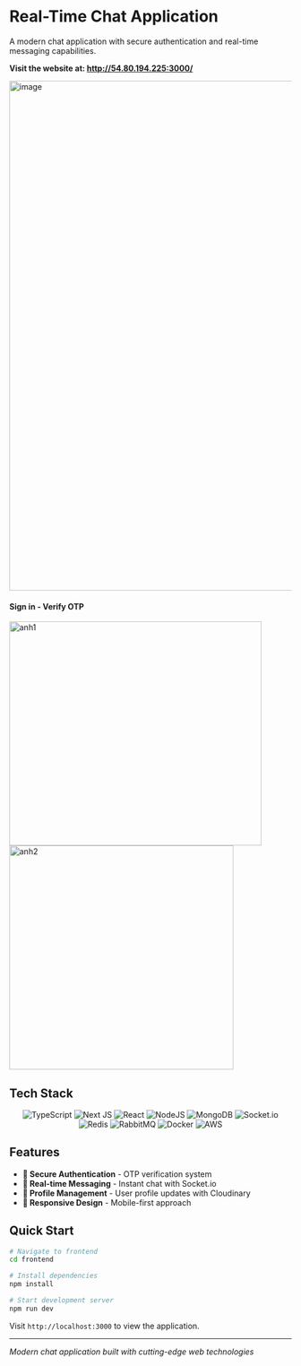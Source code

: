 # Real-Time Chat Application

A modern chat application with secure authentication and real-time messaging capabilities.

**Visit the website at:  http://54.80.194.225:3000/**

<img width="1918" height="910" alt="image" src="https://github.com/user-attachments/assets/5a538abd-4d23-4bbd-8383-c1e310e00113" />

#### Sign in - Verify OTP
<img width="450" height="400" alt="anh1" src="https://github.com/user-attachments/assets/a5118f9f-5bfb-45ce-9555-d6893a9690b2" />
<img width="400" height="400" alt="anh2" src="https://github.com/user-attachments/assets/d3af01c5-8140-4a40-9abc-d53e9a96063d" /> 


## Tech Stack

<div align="center">

![TypeScript](https://img.shields.io/badge/typescript-%23007ACC.svg?style=for-the-badge&logo=typescript&logoColor=white)
![Next JS](https://img.shields.io/badge/Next-black?style=for-the-badge&logo=next.js&logoColor=white)
![React](https://img.shields.io/badge/react-%2320232a.svg?style=for-the-badge&logo=react&logoColor=%2361DAFB)
![NodeJS](https://img.shields.io/badge/node.js-6DA55F?style=for-the-badge&logo=node.js&logoColor=white)
![MongoDB](https://img.shields.io/badge/MongoDB-%234ea94b.svg?style=for-the-badge&logo=mongodb&logoColor=white)
![Socket.io](https://img.shields.io/badge/Socket.io-black?style=for-the-badge&logo=socket.io&badgeColor=010101)
![Redis](https://img.shields.io/badge/redis-%23DD0031.svg?style=for-the-badge&logo=redis&logoColor=white)
![RabbitMQ](https://img.shields.io/badge/Rabbitmq-FF6600?style=for-the-badge&logo=rabbitmq&logoColor=white)
![Docker](https://img.shields.io/badge/docker-%230db7ed.svg?style=for-the-badge&logo=docker&logoColor=white)
![AWS](https://img.shields.io/badge/AWS-%23FF9900.svg?style=for-the-badge&logo=amazon-aws&logoColor=white)

</div>

## Features

- **🔐 Secure Authentication** - OTP verification system
- **💬 Real-time Messaging** - Instant chat with Socket.io
- **👤 Profile Management** - User profile updates with Cloudinary
- **📱 Responsive Design** - Mobile-first approach

## Quick Start

```bash
# Navigate to frontend
cd frontend

# Install dependencies
npm install

# Start development server
npm run dev
```

Visit `http://localhost:3000` to view the application.


---

*Modern chat application built with cutting-edge web technologies*
